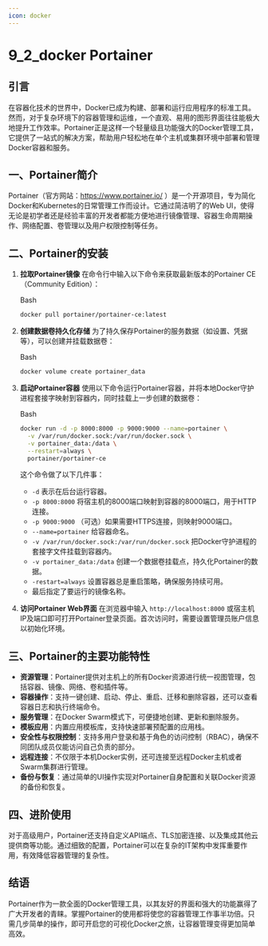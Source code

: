 ```yaml
---
icon: docker
---
```

# 9_2_docker Portainer

## **引言**

在容器化技术的世界中，Docker已成为构建、部署和运行应用程序的标准工具。然而，对于复杂环境下的容器管理和运维，一个直观、易用的图形界面往往能极大地提升工作效率。Portainer正是这样一个轻量级且功能强大的Docker管理工具，它提供了一站式的解决方案，帮助用户轻松地在单个主机或集群环境中部署和管理Docker容器和服务。

## **一、Portainer简介**

Portainer（官方网站：https://www.portainer.io/ ）是一个开源项目，专为简化Docker和Kubernetes的日常管理工作而设计。它通过简洁明了的Web UI，使得无论是初学者还是经验丰富的开发者都能方便地进行镜像管理、容器生命周期操作、网络配置、卷管理以及用户权限控制等任务。

## **二、Portainer的安装**

1. **拉取Portainer镜像** 在命令行中输入以下命令来获取最新版本的Portainer CE（Community Edition）：

   Bash

   ```bash
   docker pull portainer/portainer-ce:latest
   ```

2. **创建数据卷持久化存储** 为了持久保存Portainer的服务数据（如设置、凭据等），可以创建并挂载数据卷：

   Bash

   ```bash
   docker volume create portainer_data
   ```

3. **启动Portainer容器** 使用以下命令运行Portainer容器，并将本地Docker守护进程套接字映射到容器内，同时挂载上一步创建的数据卷：

   Bash

   ```bash
   docker run -d -p 8000:8000 -p 9000:9000 --name=portainer \
     -v /var/run/docker.sock:/var/run/docker.sock \
     -v portainer_data:/data \
     --restart=always \
     portainer/portainer-ce
   ```

   这个命令做了以下几件事：

   - `-d` 表示在后台运行容器。
   - `-p 8000:8000` 将宿主机的8000端口映射到容器的8000端口，用于HTTP连接。
   - `-p 9000:9000` （可选）如果需要HTTPS连接，则映射9000端口。
   - `--name=portainer` 给容器命名。
   - `-v /var/run/docker.sock:/var/run/docker.sock` 把Docker守护进程的套接字文件挂载到容器内。
   - `-v portainer_data:/data` 创建一个数据卷挂载点，持久化Portainer的数据。
   - `-restart=always` 设置容器总是重启策略，确保服务持续可用。
   - 最后指定了要运行的镜像名称。

4. **访问Portainer Web界面** 在浏览器中输入 `http://localhost:8000` 或宿主机IP及端口即可打开Portainer登录页面。首次访问时，需要设置管理员账户信息以初始化环境。

## **三、Portainer的主要功能特性**

- **资源管理**：Portainer提供对主机上的所有Docker资源进行统一视图管理，包括容器、镜像、网络、卷和插件等。
- **容器操作**：支持一键创建、启动、停止、重启、迁移和删除容器，还可以查看容器日志和执行终端命令。
- **服务管理**：在Docker Swarm模式下，可便捷地创建、更新和删除服务。
- **模板应用**：内置应用模板库，支持快速部署预配置的应用栈。
- **安全性与权限控制**：支持多用户登录和基于角色的访问控制（RBAC），确保不同团队成员仅能访问自己负责的部分。
- **远程连接**：不仅限于本机Docker实例，还可连接至远程Docker主机或者Swarm集群进行管理。
- **备份与恢复**：通过简单的UI操作实现对Portainer自身配置和关联Docker资源的备份和恢复。

## **四、进阶使用**

对于高级用户，Portainer还支持自定义API端点、TLS加密连接、以及集成其他云提供商等功能。通过细致的配置，Portainer可以在复杂的IT架构中发挥重要作用，有效降低容器管理的复杂性。

## **结语**

Portainer作为一款全面的Docker管理工具，以其友好的界面和强大的功能赢得了广大开发者的青睐。掌握Portainer的使用都将使您的容器管理工作事半功倍。只需几步简单的操作，即可开启您的可视化Docker之旅，让容器管理变得更加简单高效。